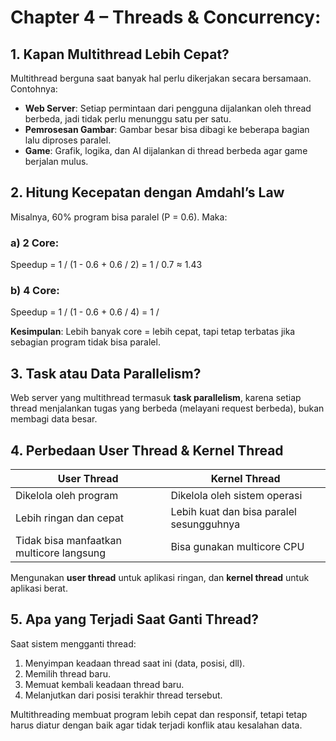 # Chapter 4 – Threads & Concurrency: 

## 1. Kapan Multithread Lebih Cepat?

Multithread berguna saat banyak hal perlu dikerjakan secara bersamaan. Contohnya:

- **Web Server**: Setiap permintaan dari pengguna dijalankan oleh thread berbeda, jadi tidak perlu menunggu satu per satu.
- **Pemrosesan Gambar**: Gambar besar bisa dibagi ke beberapa bagian lalu diproses paralel.
- **Game**: Grafik, logika, dan AI dijalankan di thread berbeda agar game berjalan mulus.

## 2. Hitung Kecepatan dengan Amdahl’s Law

Misalnya, 60% program bisa paralel (P = 0.6). Maka:

### a) 2 Core:
Speedup = 1 / (1 - 0.6 + 0.6 / 2)
= 1 / 0.7 ≈ 1.43

### b) 4 Core:
Speedup = 1 / (1 - 0.6 + 0.6 / 4)
= 1 /

**Kesimpulan**: Lebih banyak core = lebih cepat, tapi tetap terbatas jika sebagian program tidak bisa paralel.

## 3. Task atau Data Parallelism?

Web server yang multithread termasuk **task parallelism**, karena setiap thread menjalankan tugas yang berbeda (melayani request berbeda), bukan membagi data besar.

## 4. Perbedaan User Thread & Kernel Thread

| User Thread                   | Kernel Thread                      |
|------------------------------|------------------------------------|
| Dikelola oleh program        | Dikelola oleh sistem operasi       |
| Lebih ringan dan cepat       | Lebih kuat dan bisa paralel sesungguhnya |
| Tidak bisa manfaatkan multicore langsung | Bisa gunakan multicore CPU |

Mengunakan **user thread** untuk aplikasi ringan, dan **kernel thread** untuk aplikasi berat.

## 5. Apa yang Terjadi Saat Ganti Thread?

Saat sistem mengganti thread:
1. Menyimpan keadaan thread saat ini (data, posisi, dll).
2. Memilih thread baru.
3. Memuat kembali keadaan thread baru.
4. Melanjutkan dari posisi terakhir thread tersebut.

Multithreading membuat program lebih cepat dan responsif, tetapi tetap harus diatur dengan baik agar tidak terjadi konflik atau kesalahan data.


